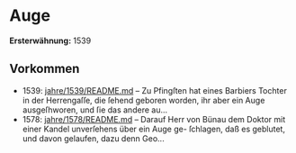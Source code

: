 # Auge

**Ersterwähnung:** 1539

## Vorkommen
- 1539: [jahre/1539/README.md](../jahre/1539/README.md) – Zu Pfingſten hat eines Barbiers Tochter in der
Herrengaſſe, die ſehend geboren worden, ihr aber ein
Auge ausgeſhworen, und ſie das andere au...
- 1578: [jahre/1578/README.md](../jahre/1578/README.md) – Darauf Herr von Bünau dem
Doktor mit einer Kandel unverſehens über ein Auge ge-
ſchlagen, daß es geblutet, und davon gelaufen, dazu denn
Geo...
